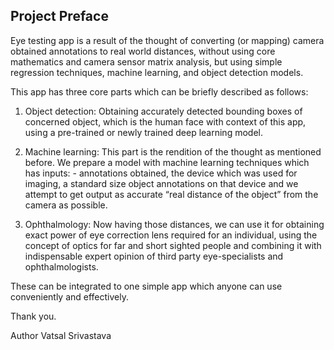 <h2> Project Preface </h2>

Eye testing app is a result of the thought of converting (or mapping) camera obtained annotations to real world distances, without using core mathematics and camera sensor matrix analysis, but using simple regression techniques, machine learning, and object detection models.

This app has three core parts which can be briefly described as follows:

1) Object detection: Obtaining accurately detected bounding boxes of concerned object, which is the human face with context of this app, using a pre-trained or newly trained deep learning model.

2) Machine learning: This part is the rendition of the thought as mentioned before. We prepare a model with machine learning techniques which has inputs: - annotations obtained, the device which was used for imaging, a standard size object annotations on that device and we attempt to get output as accurate “real distance of the object” from the camera as possible.

3) Ophthalmology: Now having those distances, we can use it for obtaining exact power of eye correction lens required for an individual, using the concept of optics for far and short sighted people and combining it with indispensable expert opinion of third party eye-specialists and ophthalmologists.

These can be integrated to one simple app which anyone can use conveniently and effectively.

Thank you.

Author 
Vatsal Srivastava
